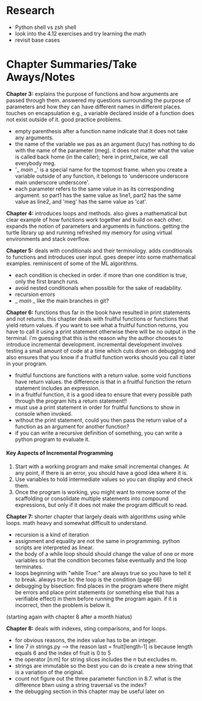 # Research
* Python shell vs zsh shell
* look into the 4.12 exercises and try learning the math
* revisit base cases

# Chapter Summaries/Take Aways/Notes

**Chapter 3:** explains the purpose of functions and how arguments are passed through them. answered my questions surrounding the purpose of parameters and how they can have different names in different places. touches on encapsulation e.g., a variable declared inside of a function does not exist outside of it. good practice problems.
* empty parenthesis after a function name indicate that it does not take any arguments.
* the name of the variable we pas as an argument (lucy) has nothing to do with the name of the parameter (meg). it does not matter what the value is called back home (in the caller); here in print_twice, we call everybody meg.
* '_ _main_ _' is a special name for the topmost frame. when you create a variable outside of any function, it belongs to 'underscore underscore main underscore underscore'.
* each parameter refers to the same value in as its corresponding argument. so part1 has the same value as line1, part2 has the same value as line2, and 'meg' has the same value as 'cat'.

**Chapter 4:** introduces loops and methods. also gives a mathematical but clear example of how functions work together and build on each other. expands the notion of parameters and arguments in functions. getting the turtle library up and running refreshed my memory for using virtual environments and stack overflow.

**Chapter 5:** deals with conditionals and their terminology. adds conditionals to functions and introduces user input. goes deeper into some mathematical examples. reminiscent of some of the ML algorithms. 
* each condition is checked in order. if more than one condition is true, only the first branch runs.
* avoid nested conditionals when possible for the sake of readability.
* recursion errors
* _ _main_ _ like the main branches in git?

**Chapter 6:** functions thus far in the book have resulted in print statements and not returns. this chapter deals with fruitful functions or functions that yield return values. if you want to see what a fruitful function returns, you have to call it using a print statement otherwise there will be no output in the terminal. i'm guessing that this is the reason why the author chooses to introduce incremental development. incremental development involves testing a small amount of code at a time which cuts down on debugging and also ensures that you know if a fruitful function works should you call it later in your program.
* fruitful functions are functions with a return value. some void functions have return values. the difference is that in a fruitful function the return statement includes an expression.
* in a fruitful function, it is a good idea to ensure that every possible path through the program hits a return statement!!
* must use a print statement in order for fruitful functions to show in console when invoked. 
* without the print statement, could you then pass the return value of a function as an argument for another function?
* if you can write a recursive definition of something, you can write a python program to evaluate it. 

#### Key Aspects of Incremental Programming <br>
1) Start with a working program and make small incremental changes. At any point, if there is an error, you should have a good idea where it is.
2) Use variables to hold intermediate values so you can display and check them.
3) Once the program is working, you might want to remove some of the scaffolding or consolidate multiple statements into compound expressions, but only if it does not make the program difficult to read.

**Chapter 7:** shorter chapter that largely deals with algorithms using while loops. math heavy and somewhat difficult to understand. 
* recursion is a kind of iteration
* assignment and equality are not the same in programming. python scripts are interpreted as linear.
* the body of a while loop should should change the value of one or more variables so that the condition becomes false eventually and the loop terminates.
* loops beginning with "while True:" are always true so you have to tell it to break. always true bc the loop is the condition (page 66)
* debugging by bisection: find places in the program where there might be errors and place print statements (or something else that has a verifiable effect) in them before running the program again. if it is incorrect, then the problem is below it.

(starting again with chapter 8 after a month hiatus)<br>

**Chapter 8:** deals with indexes, sting comparisons, and for loops. 
* for obvious reasons, the index value has to be an integer.
* line 7 in strings.py --> the reason last = fruit[length-1] is because length equals 6 and the index of fruit is 0 to 5
* the operator [n:m] for string slices includes the n but excludes m.
* strings are immutable so the best you can do is create a new string that is a variation of the original.
* count not figure out the three parameter function in 8.7. what is the difference btwn using a string traversal vs the index?
* the debugging section in this chapter may be useful later on